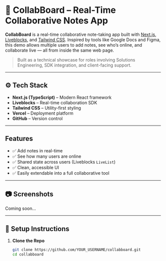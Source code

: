 # 📝 CollabBoard – Real-Time Collaborative Notes App

**CollabBoard** is a real-time collaborative note-taking app built with [Next.js](https://nextjs.org/), [Liveblocks](https://liveblocks.io/), and [Tailwind CSS](https://tailwindcss.com/). Inspired by tools like Google Docs and Figma, this demo allows multiple users to add notes, see who’s online, and collaborate live — all from inside the same web page.

> Built as a technical showcase for roles involving Solutions Engineering, SDK integration, and client-facing support.

---

## ⚙️ Tech Stack

- **Next.js (TypeScript)** – Modern React framework
- **Liveblocks** – Real-time collaboration SDK
- **Tailwind CSS** – Utility-first styling
- **Vercel** – Deployment platform
- **GitHub** – Version control

---

##  Features

- ✅ Add notes in real-time
- ✅ See how many users are online
- ✅ Shared state across users (Liveblocks `LiveList`)
- ✅ Clean, accessible UI
- ✅ Easily extendable into a full collaborative tool

---

## 📷 Screenshots

Coming soon...

---

## 🔧 Setup Instructions

1. **Clone the Repo**
   ```bash
   git clone https://github.com/YOUR_USERNAME/collabboard.git
   cd collabboard
